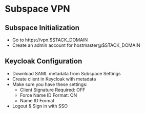 # Subspace VPN

## Subspace Initialization

- Go to https://vpn.$STACK_DOMAIN
- Create an admin account for hostmaster@$STACK_DOMAIN

## Keycloak Configuration

- Download SAML metadata from Subspace Settings
- Create client in Keycloak with metadata
- Make sure you have these settings:
  - Client Signature Required: OFF
  - Force Name ID Format: ON
  - Name ID Format
- Logout & Sign in with SSO
